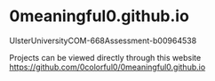 # 0meaningful0.github.io
UlsterUniversityCOM-668Assessment-b00964538

Projects can be viewed directly through this website
https://github.com/0colorful0/0meaningful0.github.io
